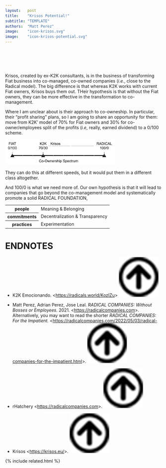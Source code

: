 ```yaml
---
layout:   post
title:    "Krisos Potential!"
subtitle: "TEMPLATE"
authors:  "Matt Perez"
image:    "icon-krisos.svg"
image:    "icon-krisos-potential.svg"
---
```


<div style="display:none;">
 <p>Krisos is in the business of transforming <span class="_paradigm">Fiat</span> business into co-managed, co-owned companies. Whereas K2K works with current <span class="_paradigm">Fiat</span> owners, Krisos buys them out.</p>
</div>

<h1>&nbsp;</h1>
 <p>Krisos, created by ex-K2K consultants, is in the business of transforming <span class="_paradigm">Fiat</span> business into co-managed, co-owned companies (<em>i.e.</em>, close to the <span class="_paradigm">Radical</span> model). The big difference is that whereas K2K works with current <span class="_paradigm">Fiat</span> owners, Krisos buys them out. THeir hypothesis is that without the <span class="_paradigm">Fiat</span> owners, they can be more effective in the transformation to co-management.</p>
 </p>Where I am unclear about is their approach to co-owneship. In particular, their &ldquo;profit sharing&rdquo; plans, so I am going to share an opportunity for them: move from K2K&rsquo; model of 70% for <span class="_paradigm">Fiat</span> owners and 30% for co-owner/employees split of the profits (<em>i.e</em>, really, earned dividend) to a 0/100 scheme.</p>
 <div class="_center">
  <img
   src="/assets/img/krisos-potential.svg"
   width="70%"
   alt="A horizontal like label 'co-ownership spectrum' show FIAT at the extreme left, RADICAL at the extrem right, and K2K in between.">
 </div>
 <p>They can do this at different speeds, but it would put them in a different class altogether.</p>
 <p>And 100/0 is what we need more of. Our own hypothesis is that it will lead to companies that go beyond the co-management model and systematically promote a solid <span class="_paradigm">RADICAL FOUNDATION</span>,</p>
 <div class="_center">
  <table class="_h2table">
   <tr>
    <th>people</th>
    <td>Meaning & Belonging</td>
   </tr>
   <tr>
    <th>commitments</th>
    <td>Decentralization & Transparency</td>
   </tr>
   <tr>
    <th>practices</th>
    <td>Experimentation</td>
   </tr>
  </table>
 </div>

<h1 class="_section">ENDNOTES</h1>
 <ul>
  <li id="en01">
   <p class="_list-item">
    K2K Emocionando.
    <<a href="https://radicals.world/KozIZu" target="_blank">https://radicals.world/KozIZu</a>>
    <a class="_uparrow" href="#bm01"><img src="/assets/img/arrow-up-icon.png"></a>
   </p>
  </li>
  <li id="en02">
   <p class="_list-item">
    Matt Perez, Adrian Perez, Jose Leal.
    <em>RADICAL COMPANIES: Without Bosses or Employees.</em>
    2021.
    <<a href="https://radicalcompanies.com" target="_blank">https://radicalcompanies.com</a>>.
    Alternatively, you may want to read the shorter <em>RADICAL COMPANIES: For the Impatient.</em>
    <<a href="https://radicalcompanies.com/2022/05/03/radical-companies-for-the-impatient.html" target="_blank">https://radicalcompanies.com/2022/05/03/radical-companies-for-the-impatient.html</a>>.
    <a class="_uparrow" href="#bm02"><img src="/assets/img/arrow-up-icon.png"></a>
   </p>
  </li>
  <li id="en03">
   <p class="_list-item">
    rHatchery
    <<a href="https://radicalcompanies.com" target="_blank">https://radicalcompanies.com</a>>.
    <a class="_uparrow" href="#bm03"><img src="/assets/img/arrow-up-icon.png"></a>
   </p>
  </li>
  <li id="en04">
   <p class="_list-item">
    Krisos
    <<a href="https://krisos.eu/" target="_blank">https://krisos.eu/</a>>.
    <a class="_uparrow" href="#bm04"><img src="/assets/img/arrow-up-icon.png"></a>
   </p>
  </li>
 </ul>

{% include related.html %}
